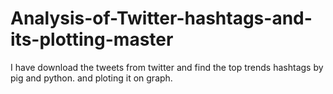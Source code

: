 # Analysis-of-Twitter-hashtags-and-its-plotting-master

I have download the tweets from twitter and find the top trends hashtags by pig and python.
and ploting it on graph.